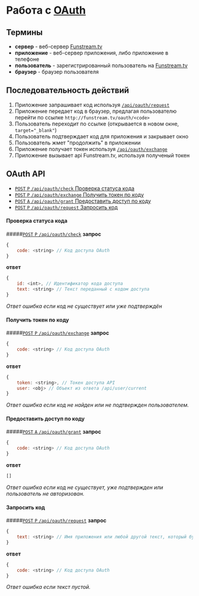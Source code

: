 ﻿Работа с [OAuth](http://oauth.net/)
==================

Термины
------------------
- **сервер** - веб-сервер [Funstream.tv](http://funstream.tv/)
- **приложение** - веб-сервер приложения, либо приложение в телефоне
- **пользователь** - зарегистрированный пользователь на [Funstream.tv](http://funstream.tv/)
- **браузер** - браузер пользователя

Последовательность действий
------------------
1. Приложение запрашивает код используя [`/api/oauth/request`](#Запросить-код)
2. Приложение передает код в браузер, предлагая пользователю перейти по ссылке ```http://funstream.tv/oauth/<code>```
3. Пользователь переходит по ссылке (открывается в новом окне, `target="_blank"`)
4. Пользователь подтверждает код для приложения и закрывает окно
5. Пользователь жмет "продолжить" в приложении
6. Приложение получает токен используя [`/api/oauth/exchange`](#Получить-токен-по-коду)
7. Приложение вызывает api Funstream.tv, используя полученый токен

OAuth API
------------------
- [`POST` `P` `/api/oauth/check` Проверка статуса кода](#Проверка-статуса-кода)
- [`POST` `P` `/api/oauth/exchange` Получить токен по коду](#Получить-токен-по-коду)
- [`POST` `A` `/api/oauth/grant` Предоставить доступ по коду](#Предоставить-доступ-по-коду)
- [`POST` `P` `/api/oauth/request` Запросить код](#Запросить-код)

#### Проверка статуса кода
#####[`POST` `P` `/api/oauth/check`](http://funstream.tv/api/oauth/check)
**запрос**
```js
{
    code: <string> // Код доступа OAuth
}
```
**ответ**
```js
{
    id: <int>, // Идентификатор кода доступа
    text: <string> // Текст переданный с кодом доступа
}
```
*Ответ ошибка если код не существует или уже подтверждён*

#### Получить токен по коду
#####[`POST` `P` `/api/oauth/exchange`](http://funstream.tv/api/oauth/exchange)
**запрос**
```js
{
    code: <string> // Код доступа OAuth
}
```
**ответ**
```js
{
    token: <string>, // Токен доступа API
    user: <obj> // Объект из ответа /api/user/current
}
```
*Ответ ошибка если код не найден или не подтвержден пользователем.*

#### Предоставить доступ по коду
#####[`POST` `A` `/api/oauth/grant`](http://funstream.tv/api/oauth/grant)
**запрос**
```js
{
    code: <string> // Код доступа OAuth
}
```
**ответ**
```js
[]
```
*Ответ ошибка если код не существует, уже подтвержден или пользователь не авторизован.*

#### Запросить код
#####[`POST` `P` `/api/oauth/request`](http://funstream.tv/api/oauth/request)
**запрос**
```js
{
    text: <string> // Имя приложения или любой другой текст, который будет показан пользователю
}
```
**ответ**
```js
{
    code: <string> // Код доступа OAuth
}
```
*Ответ ошибка если текст пустой.*
